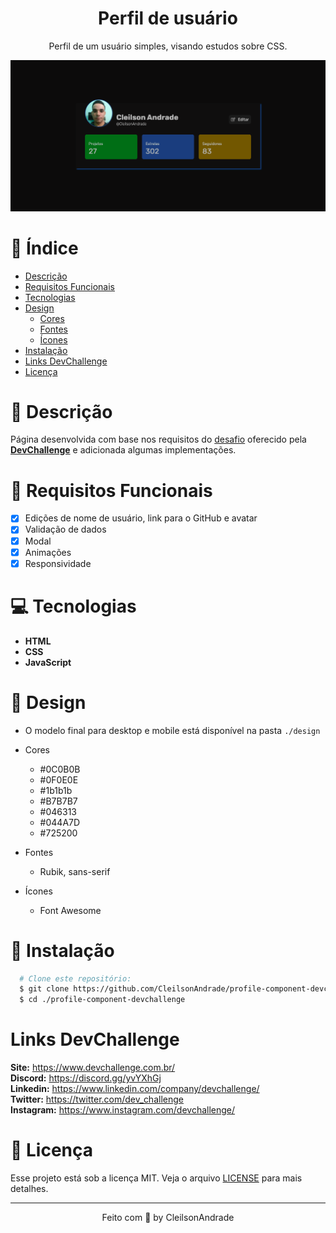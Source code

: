 <div align="center">
  <h1>Perfil de usuário</h1>
  <p>Perfil de um usuário simples, visando estudos sobre CSS.</p>
  <img src="./design/desktop.png" alt="Logo" width="800">
</div>

# 📒 Índice
* [Descrição](#descrição)
* [Requisitos Funcionais](#requisitos)
* [Tecnologias](#tecnologias)
* [Design](#design)
  * [Cores](#cores)
  * [Fontes](#fontes)
  * [Ícones](#icones)
* [Instalação](#instalação)
* [Links DevChallenge](#links-devchallenge)
* [Licença](#licença)

# 📃 <span id="descrição">Descrição</span>
Página desenvolvida com base nos requisitos do [desafio](https://github.com/devchallenge-io/profile-component) oferecido pela [**DevChallenge**](https://devchallenge.now.sh/) e adicionada algumas implementações.

# 📌 <span id="requisitos">Requisitos Funcionais</span>
- [x] Edições de nome de usuário, link para o GitHub e avatar<br>
- [x] Validação de dados<br>
- [x] Modal<br>
- [x] Animações<br>
- [x] Responsividade<br>

# 💻 <span id="tecnologias">Tecnologias</span>
- **HTML**
- **CSS**
- **JavaScript**

# 🎨 <span id="design">Design</span>
- O modelo final para desktop e mobile está disponível na pasta `./design`

- <span id="cores">Cores<br></span>
  * #0C0B0B<br>
  * #0F0E0E<br>
  * #1b1b1b<br>
  * #B7B7B7<br>
  * #046313<br>
  * #044A7D<br>
  * #725200<br>

- <span id="fontes">Fontes<br></span>
  * Rubik, sans-serif

- <span id="icones">Ícones<br></span>
  * Font Awesome

# 🚀 <span id="instalação">Instalação</span>
```bash
  # Clone este repositório:
  $ git clone https://github.com/CleilsonAndrade/profile-component-devchallenge.git
  $ cd ./profile-component-devchallenge
```

# Links DevChallenge
**Site:** https://www.devchallenge.com.br/ <br>
**Discord:** https://discord.gg/yvYXhGj <br>
**Linkedin:** https://www.linkedin.com/company/devchallenge/<br>
**Twitter:** https://twitter.com/dev_challenge<br>
**Instagram:** https://www.instagram.com/devchallenge/<br>

# 📝 <span id="licença">Licença</span>
Esse projeto está sob a licença MIT. Veja o arquivo [LICENSE](LICENSE) para mais detalhes.

---

<p align="center">
  Feito com 💜 by CleilsonAndrade
</p>
